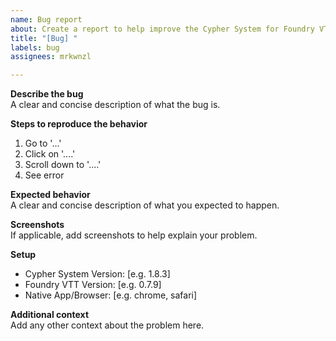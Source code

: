 ```yaml
---
name: Bug report
about: Create a report to help improve the Cypher System for Foundry VTT
title: "[Bug] "
labels: bug
assignees: mrkwnzl

---
```


**Describe the bug**  
A clear and concise description of what the bug is.

**Steps to reproduce the behavior**  
1. Go to '...'
2. Click on '....'
3. Scroll down to '....'
4. See error

**Expected behavior**  
A clear and concise description of what you expected to happen.

**Screenshots**  
If applicable, add screenshots to help explain your problem.

**Setup**  
 - Cypher System Version: [e.g. 1.8.3]
 - Foundry VTT Version: [e.g. 0.7.9]
 - Native App/Browser: [e.g. chrome, safari]

**Additional context**  
Add any other context about the problem here.
